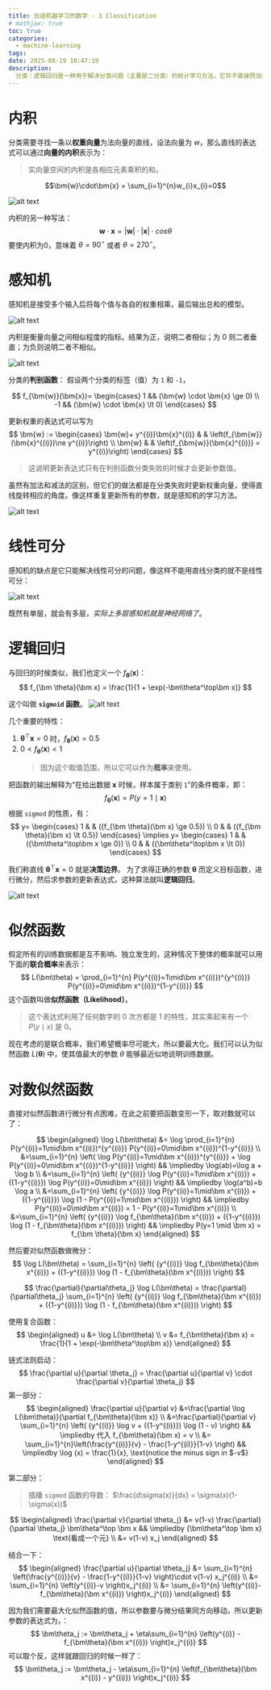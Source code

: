 ```yaml
---
title: 白话机器学习的数学 - 3 Classification
# mathjax: true
toc: true
categories:
  - machine-learning
tags:
date: 2025-08-19 10:47:19
description:
  分类：逻辑回归是一种用于解决分类问题（主要是二分类）的统计学习方法。它并不直接预测类别标签（如0或1），而是预测一个样本属于某个类别的概率。
---
```


# 内积

分类需要寻找一条以**权重向量**为法向量的直线，设法向量为 $w$，那么直线的表达式可以通过**向量的内积**表示为：
> 实向量空间的内积是各相应元素乘积的和。

$$\bm{w}\cdot\bm{x} = \sum_{i=1}^{n}w_{i}x_{i}=0$$

![alt text](2025-08-19-math-in-dl-in-plain-03/image.png)

内积的另一种写法：
$$\bm{w}\cdot\bm{x} = |\bm{w}| \cdot |\bm{x}|\cdot cos\theta$$
要使内积为0，意味着 $\theta=90^\circ$ 或者 $\theta=270^\circ$。

# 感知机

感知机是接受多个输入后将每个值与各自的权重相乘，最后输出总和的模型。

![alt text](2025-08-19-math-in-dl-in-plain-03/image-1.png)

内积是衡量向量之间相似程度的指标。结果为正，说明二者相似；为 0 则二者垂直；为负则说明二者不相似。

![alt text](2025-08-19-math-in-dl-in-plain-03/image-2.png)

分类的**判别函数**：
假设两个分类的标签（值）为 `1` 和 `-1`，

$$
f_{\bm{w}}(\bm{x})=
\begin{cases}
1 && (\bm{w} \cdot \bm{x} \ge 0)
\\
-1 && (\bm{w} \cdot \bm{x} \lt 0)
\end{cases}
$$

更新权重的表达式可以写为
$$
\bm{w} :=
\begin{cases}
	\bm{w}+ y^{(i)}\bm{x}^{(i)} &  & \left(f_{\bm{w}}(\bm{x}^{(i)})\ne y^{(i)}\right) \\
	\bm{w}                      &  & \left(f_{\bm{w}}(\bm{x}^{(i)}) = y^{(i)}\right)
\end{cases}
$$

> 这说明更新表达式只有在判别函数分类失败的时候才会更新参数值。

虽然有加法和减法的区别，但它们的做法都是在分类失败时更新权重向量，使得直线旋转相应的角度。像这样重复更新所有的参数，就是感知机的学习方法。

![alt text](2025-08-19-math-in-dl-in-plain-03/image-3.png)

# 线性可分

感知机的缺点是它只能解决线性可分的问题，像这样不能用直线分类的就不是线性可分：

![alt text](2025-08-19-math-in-dl-in-plain-03/image-4.png)

既然有单层，就会有多层，*实际上多层感知机就是神经网络了*。

# 逻辑回归

与回归的时候类似，我们也定义一个 $f_{\bm \theta}(\bm x)$：
$$
f_{\bm \theta}(\bm x) = \frac{1}{1 + \exp(-\bm\theta^\top\bm x)}
$$

这个叫做 **`sigmoid` 函数**。
![alt text](2025-08-19-math-in-dl-in-plain-03/image-5.png)

几个重要的特性：
1. $\bm\theta^\top\bm x = 0$ 时，$f_{\bm \theta}(\bm x) = 0.5$
2. $0 \lt f_{\bm \theta}(\bm x) \lt 1$
    > 因为这个取值范围，所以它可以作为**概率**来使用。

把函数的输出解释为“在给出数据 $\bm{x}$ 时候，样本属于类别 `1`”的条件概率，即：
$$
f_{\bm \theta}(\bm x) = P(y=1 \mid \bm x)
$$
根据 `sigmod` 的性质，有：
$$
y=
\begin{cases}
	1 &  & ({f_{\bm \theta}(\bm x) \ge 0.5}) \\
	0 &  & ({f_{\bm \theta}(\bm x) \lt 0.5})
\end{cases}
\implies y=
\begin{cases}
	1 &  & ({\bm\theta^\top\bm x \ge 0}) \\
	0 &  & ({\bm\theta^\top\bm x \lt 0})
\end{cases}
$$

我们称直线 ${\bm\theta^\top\bm x = 0}$ 就是**决策边界**。
为了求得正确的参数 $\bm\theta$ 而定义目标函数，进行微分，然后求参数的更新表达式，这种算法就叫**逻辑回归**。

![alt text](2025-08-19-math-in-dl-in-plain-03/image-6.png)

# 似然函数

假定所有的训练数据都是互不影响、独立发生的，这种情况下整体的概率就可以用下面的**联合概率**来表示：
$$
L(\bm\theta) = \prod_{i=1}^{n} P(y^{(i)}=1\mid\bm x^{(i)})^{y^{(i)}} P(y^{(i)}=0\mid\bm x^{(i)})^{1-y^{(i)}}
$$
这个函数叫做**似然函数（Likelihood）**。
> 这个表达式利用了任何数字的 0 次方都是 1 的特性，其实乘起来有一个 $P(y\mid x)$ 是 0。

现在考虑的是联合概率，我们希望概率尽可能大，所以要最大化。我们可以认为似然函数 $L(\bm\theta)$ 中，使其值最大的参数 $\theta$ 能够最近似地说明训练数据。

# 对数似然函数

直接对似然函数进行微分有点困难，在此之前要把函数变形一下，取对数就可以了：

$$
\begin{aligned}
\log L(\bm\theta) 
&= \log \prod_{i=1}^{n}
P(y^{(i)}=1\mid\bm x^{(i)})^{y^{(i)}}
P(y^{(i)}=0\mid\bm x^{(i)})^{1-y^{(i)}} 
\\
&=\sum_{i=1}^{n}
\left(
\log P(y^{(i)}=1\mid\bm x^{(i)})^{y^{(i)}} + 
\log P(y^{(i)}=0\mid\bm x^{(i)})^{1-y^{(i)}}  
\right) && \impliedby \log(ab)=\log a + \log b
\\
&=\sum_{i=1}^{n}
\left(
{y^{(i)}} \log P(y^{(i)}=1\mid\bm x^{(i)}) + 
({1-y^{(i)}}) \log P(y^{(i)}=0\mid\bm x^{(i)}) 
\right) && \impliedby \log(a^b)=b \log a
\\
&=\sum_{i=1}^{n}
\left(
{y^{(i)}} \log P(y^{(i)}=1\mid\bm x^{(i)}) + 
({1-y^{(i)}}) \log (1 - P(y^{(i)}=1\mid\bm x^{(i)})) 
\right) && \impliedby P(y^{(i)}=0\mid\bm x^{(i)}) = 1 - P(y^{(i)}=1\mid\bm x^{(i)})
\\
&=\sum_{i=1}^{n}
\left(
{y^{(i)}} \log f_{\bm\theta}(\bm x^{(i)}) + 
({1-y^{(i)}}) \log (1 - f_{\bm\theta}(\bm x^{(i)})) 
\right) && \impliedby P(y=1 \mid \bm x) = f_{\bm \theta}(\bm x)
\end{aligned}
$$

然后要对似然函数做微分：
$$
\log L(\bm\theta) =
\sum_{i=1}^{n}
\left(
{y^{(i)}} \log f_{\bm\theta}(\bm x^{(i)}) + 
({1-y^{(i)}}) \log (1 - f_{\bm\theta}(\bm x^{(i)})) 
\right)
$$

$$
\frac{\partial}{\partial\theta_j} \log L(\bm\theta) = 
\frac{\partial}{\partial\theta_j}
\sum_{i=1}^{n}
\left(
{y^{(i)}} \log f_{\bm\theta}(\bm x^{(i)}) + 
({1-y^{(i)}}) \log (1 - f_{\bm\theta}(\bm x^{(i)})) 
\right)
$$

使用复合函数：
$$
\begin{aligned}
u &= \log L(\bm\theta) \\
v &= f_{\bm\theta}(\bm x) = \frac{1}{1 + \exp(-\bm\theta^\top\bm x)}
\end{aligned}
$$

链式法则启动：
$$
\frac{\partial u}{\partial \theta_j} = 
\frac{\partial u}{\partial v} \cdot \frac{\partial v}{\partial \theta_j}
$$
第一部分：
$$
\begin{aligned}
\frac{\partial u}{\partial v}
&=\frac{\partial \log L(\bm\theta)}{\partial f_{\bm\theta}(\bm x)}
\\
&=\frac{\partial}{\partial v}
\sum_{i=1}^{n}
\left(
{y^{(i)}} \log v + 
({1-y^{(i)}}) \log (1 - v) 
\right) && \impliedby 代入 f_{\bm\theta}(\bm x) = v
\\
&=
\sum_{i=1}^{n}\left(\frac{y^{(i)}}{v} - \frac{1-y^{(i)}}{1-v} \right)
&& \impliedby \log (x) = \frac{1}{x}, \text{notice the minus sign in $-v$}
\end{aligned}
$$

第二部分：
> 插播 `sigmod` 函数的导数： $\frac{d\sigma(x)}{dx} = \sigma(x)(1-\sigma(x))$

$$
\begin{aligned}
\frac{\partial v}{\partial \theta_j} &= v(1-v) \frac{\partial}{\partial \theta_j} \bm\theta^\top \bm x && \impliedby {\bm\theta^\top \bm x} \text{看成一个元} \\
&= v(1-v) x_j
\end{aligned}
$$

结合一下：
$$
\begin{aligned}
\frac{\partial u}{\partial \theta_j}
&= 
\sum_{i=1}^{n}
\left(\frac{y^{(i)}}{v} - \frac{1-y^{(i)}}{1-v} \right)\cdot
v(1-v) x_j^{(i)}
\\
&=
\sum_{i=1}^{n}
\left(y^{(i)}-v \right)x_j^{(i)}
\\
&=
\sum_{i=1}^{n}
\left(y^{(i)}-f_{\bm\theta}(\bm x^{(i)}) \right)x_j^{(i)}
\end{aligned}
$$

因为我们需要最大化似然函数的值，所以参数要与微分结果同方向移动，所以更新参数的表达式为，：
$$
\bm\theta_j := \bm\theta_j + \eta\sum_{i=1}^{n}
\left(y^{(i)} - f_{\bm\theta}(\bm x^{(i)}) \right)x_j^{(i)}
$$
可以取个反，这样就跟回归的时候一样了：
$$
\bm\theta_j := \bm\theta_j - \eta\sum_{i=1}^{n}
\left(f_{\bm\theta}(\bm x^{(i)} - y^{(i)}) \right)x_j^{(i)}
$$